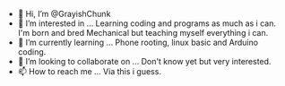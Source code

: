 - 👋 Hi, I’m @GrayishChunk
- 👀 I’m interested in ... Learning coding and programs as much as i can. I'm born and bred Mechanical but teaching myself everything i can.
- 🌱 I’m currently learning ... Phone rooting, linux basic and Arduino coding.
- 💞️ I’m looking to collaborate on ... Don't know yet but very interested.
- 📫 How to reach me ... Via this i guess. 

<!---
GrayishChunk/GrayishChunk is a ✨ special ✨ repository because its `README.md` (this file) appears on your GitHub profile.
You can click the Preview link to take a look at your changes.
--->
